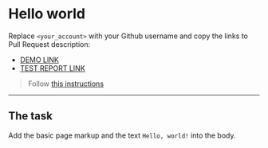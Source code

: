 # Hello world
Replace `<your_account>` with your Github username and copy the links to Pull Request description:
- [DEMO LINK](https://JustDan17.github.io/layout_hello-world/)
- [TEST REPORT LINK](https://JustDan17.github.io/layout_hello-world/report/html_report/)

> Follow [this instructions](https://mate-academy.github.io/layout_task-guideline/#how-to-solve-the-layout-tasks-on-github)
___

## The task
Add the basic page markup and the text `Hello, world!` into the body.
